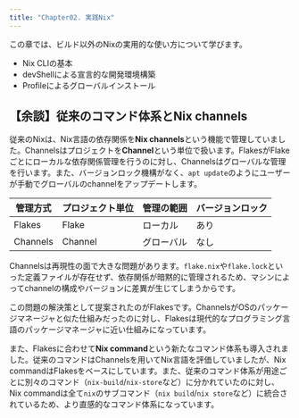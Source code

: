 ```yaml
---
title: "Chapter02. 実践Nix"
---
```


この章では、ビルド以外のNixの実用的な使い方について学びます。

- Nix CLIの基本
- devShellによる宣言的な開発環境構築
- Profileによるグローバルインストール

## 【余談】従来のコマンド体系とNix channels

<!-- 本書冒頭でNixをセットアップしたとき、実験的機能であるFlakesとNix commandを基軸に解説していくと述べました。ということは実験的機能ではない従来の機能があるということです。 -->

従来のNixは、Nix言語の依存関係を**Nix channels**という機能で管理していました。Channelsはプロジェクトを**Channel**という単位で扱います。FlakesがFlakeごとにローカルな依存関係管理を行うのに対し、Channelsはグローバルな管理を行います。また、バージョンロック機構がなく、`apt update`のようにユーザーが手動でグローバルのchannelをアップデートします。

| 管理方式 | プロジェクト単位 | 管理の範囲 | バージョンロック |
| -------- | ---------------- | ---------- | ---------------- |
| Flakes   | Flake            | ローカル   | あり             |
| Channels | Channel          | グローバル | なし             |

Channelsは再現性の面で大きな問題があります。`flake.nix`や`flake.lock`といった定義ファイルが存在せず、依存関係が暗黙的に管理されるため、マシンによってchannelの構成やバージョンに差異が生じてしまうからです。

この問題の解決策として提案されたのがFlakesです。ChannelsがOSのパッケージマネージャと似た仕組みだったのに対し、Flakesは現代的なプログラミング言語のパッケージマネージャに近い仕組みになっています。

また、Flakesに合わせて**Nix command**という新たなコマンド体系も導入されました。従来のコマンドはChannelsを用いてNix言語を評価していましたが、Nix commandはFlakesをベースにしています。また、従来のコマンド体系が用途ごとに別々のコマンド（`nix-build`/`nix-store`など）に分かれていたのに対し、Nix commandは全て`nix`のサブコマンド（`nix build`/`nix store`など）に統合されているため、より直感的なコマンド体系になっています。
